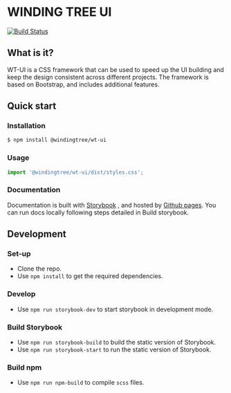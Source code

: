 # WINDING TREE UI
[![Build Status](https://travis-ci.org/windingtree/wt-ui.svg?branch=v1.0.0)](https://travis-ci.org/windingtree/wt-ui)

## What is it?
WT-UI is a CSS framework that can be used to speed up the UI building and keep the design consistent across different projects.
The framework is based on Bootstrap, and includes additional features.

## Quick start
### Installation
```bash
$ npm install @windingtree/wt-ui
```

### Usage
```javascript
import '@windingtree/wt-ui/dist/styles.css';
```

### Documentation
Documentation is built with [Storybook]() , and hosted by [Github pages](https://windingtree.github.io/wt-ui).
You can run docs locally following steps detailed in Build storybook.

## Development
### Set-up
* Clone the repo.
* Use `npm install` to get the required dependencies.

### Develop
* Use `npm run storybook-dev` to start storybook in development mode.

### Build Storybook
* Use `npm run storybook-build` to build the static version of Storybook.
* Use `npm run storybook-start` to run the static version of Storybook.

### Build npm
* Use `npm run npm-build` to compile `scss` files.
